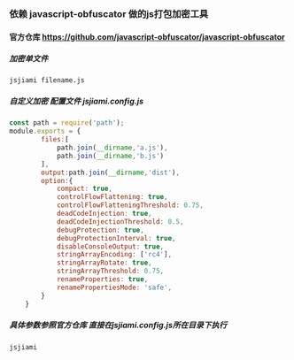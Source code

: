 ### 依赖 javascript-obfuscator 做的js打包加密工具

#### 官方仓库 https://github.com/javascript-obfuscator/javascript-obfuscator

##### 加密单文件

```
jsjiami filename.js
```

##### 自定义加密 配置文件 jsjiami.config.js

```javascript
const path = require('path');
module.exports = {
        files:[
            path.join(__dirname,'a.js'),
            path.join(__dirname,'b.js')
        ],
        output:path.join(__dirname,'dist'),
        option:{
            compact: true,
            controlFlowFlattening: true,
            controlFlowFlatteningThreshold: 0.75,
            deadCodeInjection: true,
            deadCodeInjectionThreshold: 0.5,
            debugProtection: true,
            debugProtectionInterval: true,
            disableConsoleOutput: true,
            stringArrayEncoding: ['rc4'],
            stringArrayRotate: true,
            stringArrayThreshold: 0.75,
            renameProperties: true,
            renamePropertiesMode: 'safe',
        }
    }

```
##### 具体参数参照官方仓库 直接在jsjiami.config.js所在目录下执行
```
jsjiami
```